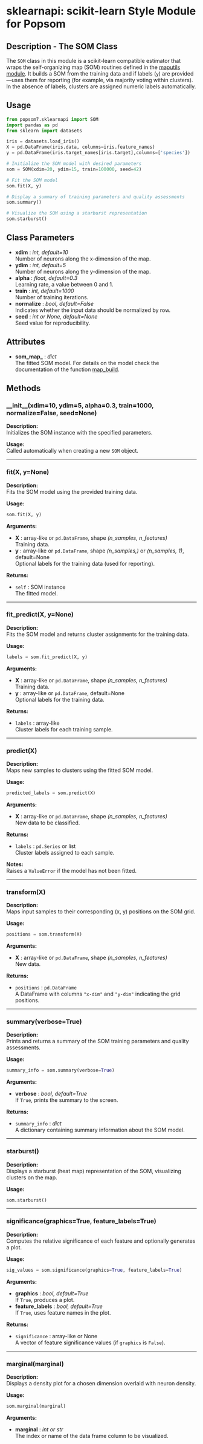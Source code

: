 <!-- 
convert this document to pdf with: pandoc -f markdown -t pdf -o sklearnapi.pdf sklearnapi.md
-->
# sklearnapi: scikit-learn Style Module for Popsom

## Description - The SOM Class

The `SOM` class in this module is a scikit-learn compatible estimator that wraps the self-organizing map (SOM) routines defined in the [maputils module](https://lutzhamel.github.io/popsom7/Python/man/maputils.pdf). It builds a SOM from the training data and if labels (`y`) are provided—uses them for reporting (for example, via majority voting within clusters). In the absence of labels, clusters are assigned numeric labels automatically.

## Usage

```python
from popsom7.sklearnapi import SOM
import pandas as pd
from sklearn import datasets

iris = datasets.load_iris()
X = pd.DataFrame(iris.data, columns=iris.feature_names)
y = pd.DataFrame(iris.target_names[iris.target],columns=['species'])

# Initialize the SOM model with desired parameters
som = SOM(xdim=20, ydim=15, train=100000, seed=42)

# Fit the SOM model
som.fit(X, y)

# Display a summary of training parameters and quality assessments
som.summary()

# Visualize the SOM using a starburst representation
som.starburst()
```

## Class Parameters

- **xdim** : *int, default=10*  
  Number of neurons along the x-dimension of the map.
- **ydim** : *int, default=5*  
  Number of neurons along the y-dimension of the map.
- **alpha** : *float, default=0.3*  
  Learning rate, a value between 0 and 1.
- **train** : *int, default=1000*  
  Number of training iterations.
- **normalize** : *bool, default=False*  
  Indicates whether the input data should be normalized by row.
- **seed** : *int or None, default=None*  
  Seed value for reproducibility.

## Attributes

- **som_map_** : *dict*  
  The fitted SOM model.  For details on the model check the documentation of the function [map_build](https://lutzhamel.github.io/popsom7/Python/man/maputils.pdf).

## Methods

### \_\_init__(xdim=10, ydim=5, alpha=0.3, train=1000, normalize=False, seed=None)

**Description:**  
Initializes the SOM instance with the specified parameters.

**Usage:**  
Called automatically when creating a new `SOM` object.

---

### fit(X, y=None)

**Description:**  
Fits the SOM model using the provided training data.

**Usage:**
```python
som.fit(X, y)
```

**Arguments:**

- **X** : array-like or `pd.DataFrame`, shape *(n_samples, n_features)*  
  Training data.
- **y** : array-like or `pd.DataFrame`, shape *(n_samples,)* or *(n_samples, 1)*, default=None  
  Optional labels for the training data (used for reporting).

**Returns:**

- `self` : SOM instance  
  The fitted model.

---

### fit_predict(X, y=None)

**Description:**  
Fits the SOM model and returns cluster assignments for the training data.

**Usage:**
```python
labels = som.fit_predict(X, y)
```

**Arguments:**

- **X** : array-like or `pd.DataFrame`, shape *(n_samples, n_features)*  
  Training data.
- **y** : array-like or `pd.DataFrame`, default=None  
  Optional labels for the training data.

**Returns:**

- `labels` : array-like  
  Cluster labels for each training sample.

---

### predict(X)

**Description:**  
Maps new samples to clusters using the fitted SOM model.

**Usage:**
```python
predicted_labels = som.predict(X)
```

**Arguments:**

- **X** : array-like or `pd.DataFrame`, shape *(n_samples, n_features)*  
  New data to be classified.

**Returns:**

- `labels` : `pd.Series` or list  
  Cluster labels assigned to each sample.

**Notes:**  
Raises a `ValueError` if the model has not been fitted.

---

### transform(X)

**Description:**  
Maps input samples to their corresponding (x, y) positions on the SOM grid.

**Usage:**
```python
positions = som.transform(X)
```

**Arguments:**

- **X** : array-like or `pd.DataFrame`, shape *(n_samples, n_features)*  
  New data.

**Returns:**

- `positions` : `pd.DataFrame`  
  A DataFrame with columns `"x-dim"` and `"y-dim"` indicating the grid positions.

---

### summary(verbose=True)

**Description:**  
Prints and returns a summary of the SOM training parameters and quality assessments.

**Usage:**
```python
summary_info = som.summary(verbose=True)
```

**Arguments:**

- **verbose** : *bool, default=True*  
  If `True`, prints the summary to the screen.

**Returns:**

- `summary_info` : *dict*  
  A dictionary containing summary information about the SOM model.

---

### starburst()

**Description:**  
Displays a starburst (heat map) representation of the SOM, visualizing clusters on the map.

**Usage:**
```python
som.starburst()
```

---

### significance(graphics=True, feature_labels=True)

**Description:**  
Computes the relative significance of each feature and optionally generates a plot.

**Usage:**
```python
sig_values = som.significance(graphics=True, feature_labels=True)
```

**Arguments:**

- **graphics** : *bool, default=True*  
  If `True`, produces a plot.
- **feature_labels** : *bool, default=True*  
  If `True`, uses feature names in the plot.

**Returns:**

- `significance` : array-like or None  
  A vector of feature significance values (if `graphics` is `False`).

---

### marginal(marginal)

**Description:**  
Displays a density plot for a chosen dimension overlaid with neuron density.

**Usage:**
```python
som.marginal(marginal)
```

**Arguments:**

- **marginal** : *int or str*  
  The index or name of the data frame column to be visualized.


